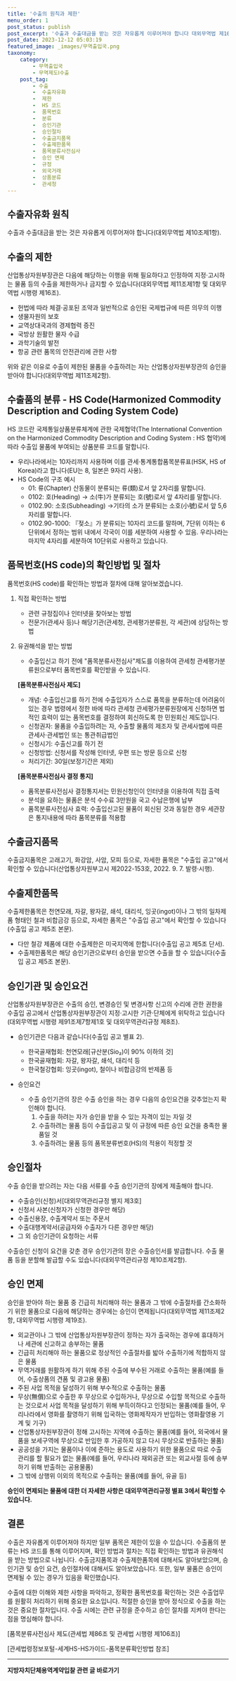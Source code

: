 ```yaml
---
title: '수출의 원칙과 제한'
menu_order: 1
post_status: publish
post_excerpt: '수출과 수출대금을 받는 것은 자유롭게 이루어져야 합니다 대외무역법 제10조제1항 .'
post_date: 2023-12-12 05:03:19
featured_image: _images/무역출입국.png
taxonomy:
    category:
        - 무역출입국
        - 무역제도Ⅰ수출
    post_tag:
        - 수출
        -  수출자유화
        -  제한
        -  HS 코드
        -  품목번호
        -  분류
        -  승인기관
        -  승인절차
        -  수출금지품목
        -  수출제한품목
        -  품목분류사전심사
        -  승인 면제
        -  규정
        -  외국거래
        -  상품분류
        -  관세청
---
```



## 수출자유화 원칙
수출과 수출대금을 받는 것은 자유롭게 이루어져야 합니다(대외무역법 제10조제1항).

## 수출의 제한
산업통상자원부장관은 다음에 해당하는 이행을 위해 필요하다고 인정하여 지정·고시하는 물품 등의 수출을 제한하거나 금지할 수 있습니다(대외무역법 제11조제1항 및 대외무역법 시행령 제16조).

- 헌법에 따라 체결·공포된 조약과 일반적으로 승인된 국제법규에 따른 의무의 이행
- 생물자원의 보호
- 교역상대국과의 경제협력 증진
- 국방상 원활한 물자 수급
- 과학기술의 발전
- 항공 관련 품목의 안전관리에 관한 사항

위와 같은 이유로 수출이 제한된 물품을 수출하려는 자는 산업통상자원부장관의 승인을 받아야 합니다(대외무역법 제11조제2항).

## 수출품의 분류 - HS Code(Harmonized Commodity Description and Coding System Code)
HS 코드란 국제통일상품분류체계에 관한 국제협약(The International Convention on the Harmonized Commodity Description and Coding System : HS 협약)에 따라 수출입 물품에 부여되는 상품분류 코드를 말합니다.

- 우리나라에서는 10자리까지 사용하며 이를 관세·통계통합품목분류표(HSK, HS of Korea)라고 합니다(EU는 8, 일본은 9자리 사용).
- HS Code의 구조 예시
  - 01: 류(Chapter) 산동물이 분류되는 류(類)로서 앞 2자리를 말합니다.
  - 0102: 호(Heading) → 소(牛)가 분류되는 호(號)로서 앞 4자리를 말합니다.
  - 0102.90: 소호(Subheading) →기타의 소가 분류되는 소호(小號)로서 앞 5,6자리를 말합니다.
  - 0102.90-1000: 『젖소』가 분류되는 10자리 코드를 말하며, 7단위 이하는 6단위에서 정하는 범위 내에서 각국이 이를 세분하여 사용할 수 있음. 우리나라는 마지막 4자리를 세분하여 10단위로 사용하고 있습니다.

## 품목번호(HS code)의 확인방법 및 절차
품목번호(HS code)를 확인하는 방법과 절차에 대해 알아보겠습니다.

1. 직접 확인하는 방법
   - 관련 규정집이나 인터넷을 찾아보는 방법
   - 전문가(관세사 등)나 해당기관(관세청, 관세평가분류원, 각 세관)에 상담하는 방법

2. 유권해석을 받는 방법
   - 수출입신고 하기 전에 "품목분류사전심사"제도를 이용하여 관세청 관세평가분류원으로부터 품목번호를 확인받을 수 있습니다.

   **[품목분류사전심사 제도]**
   - 개념: 수출입신고를 하기 전에 수출입자가 스스로 품목을 분류하는데 어려움이 있는 경우 법령에서 정한 바에 따라 관세청 관세평가분류원장에게 신청하면 법적인 효력이 있는 품목번호를 결정하여 회신하도록 한 민원회신 제도입니다.
   - 신청권자: 물품을 수출입하려는 자, 수출할 물품의 제조자 및 관세사법에 따른 관세사·관세법인 또는 통관취급법인
   - 신청시기: 수출신고를 하기 전
   - 신청방법: 신청서를 작성해 인터넷, 우편 또는 방문 등으로 신청
   - 처리기간: 30일(보정기간은 제외)

   **[품목분류사전심사 결정 통지]**
   - 품목분류사전심사 결정통지서는 민원신청인이 인터넷을 이용하여 직접 출력
   - 분석을 요하는 물품은 분석 수수료 3만원을 국고 수납은행에 납부
   - 품목분류사전심사 효력: 수출입신고된 물품이 회신된 것과 동일한 경우 세관장은 통지내용에 따라 품목분류를 적용함

## 수출금지품목
수출금지품목은 고래고기, 화강암, 사암, 모피 등으로, 자세한 품목은 "수출입 공고"에서 확인할 수 있습니다(산업통상자원부고시 제2022-153호, 2022. 9. 7. 발령·시행).

## 수출제한품목
수출제한품목은 천연모래, 자갈, 왕자갈, 쇄석, 대리석, 잉곳(ingot)이나 그 밖의 일차제품 형태인 철과 비합금강 등으로, 자세한 품목은 "수출입 공고"에서 확인할 수 있습니다(수출입 공고 제5조 본문).

- 다만 철강 제품에 대한 수출제한은 미국지역에 한합니다(수출입 공고 제5조 단서).
- 수출제한품목은 해당 승인기관으로부터 승인을 받으면 수출을 할 수 있습니다(수출입 공고 제5조 본문).

## 승인기관 및 승인요건
산업통상자원부장관은 수출의 승인, 변경승인 및 변경사항 신고의 수리에 관한 권한을 수출입 공고에서 산업통상자원부장관이 지정·고시한 기관·단체에게 위탁하고 있습니다(대외무역법 시행령 제91조제7항제1호 및 대외무역관리규정 제8조).

- 승인기관은 다음과 같습니다(수출입 공고 별표 2).
  - 한국골재협회: 천연모래[규산분(Sio₂)이 90% 이하의 것]
  - 한국골재협회: 자갈, 왕자갈, 쇄석, 대리석 등
  - 한국철강협회: 잉곳(ingot), 철이나 비합금강의 반제품 등

- 승인요건
  - 수출 승인기관의 장은 수출 승인을 하는 경우 다음의 승인요건을 갖추었는지 확인해야 합니다.
    1. 수출을 하려는 자가 승인을 받을 수 있는 자격이 있는 자일 것
    2. 수출하려는 물품 등이 수출입공고 및 이 규정에 따른 승인 요건을 충족한 물품일 것
    3. 수출하려는 물품 등의 품목분류번호(HS)의 적용이 적정할 것

## 승인절차
수출 승인을 받으려는 자는 다음 서류를 수출 승인기관의 장에게 제출해야 합니다.

- 수출승인(신청)서[대외무역관리규정 별지 제3호]
- 신청서 사본(신청자가 신청한 경우만 해당)
- 수출신용장, 수출계약서 또는 주문서
- 수출대행계약서(공급자와 수출자가 다른 경우만 해당)
- 그 외 승인기관이 요청하는 서류

수출승인 신청이 요건을 갖춘 경우 승인기관의 장은 수출승인서를 발급합니다. 수출 물품 등을 분할해 발급할 수도 있습니다(대외무역관리규정 제10조제2항).

## 승인 면제
승인을 받아야 하는 물품 중 긴급히 처리해야 하는 물품과 그 밖에 수출절차를 간소화하기 위한 물품으로 다음에 해당하는 경우에는 승인이 면제됩니다(대외무역법 제11조제2항, 대외무역법 시행령 제19조).

- 외교관이나 그 밖에 산업통상자원부장관이 정하는 자가 출국하는 경우에 휴대하거나 세관에 신고하고 송부하는 물품
- 긴급히 처리해야 하는 물품으로 정상적인 수출절차를 밟아 수출하기에 적합하지 않은 물품
- 무역거래를 원활하게 하기 위해 주된 수출에 부수된 거래로 수출하는 물품(예를 들어, 수출상품의 견품 및 광고용 물품)
- 주된 사업 목적을 달성하기 위해 부수적으로 수출하는 물품
- 무상(無償)으로 수출한 후 무상으로 수입하거나, 무상으로 수입할 목적으로 수출하는 것으로서 사업 목적을 달성하기 위해 부득이하다고 인정되는 물품(예를 들어, 우리나라에서 영화를 촬영하기 위해 입국하는 영화제작자가 반입하는 영화촬영용 기계 및 기구)
- 산업통상자원부장관이 정해 고시하는 지역에 수출하는 물품(예를 들어, 외국에서 물품을 보세구역에 무상으로 반입한 후 가공하지 않고 다시 무상으로 반출하는 물품)
- 공공성을 가지는 물품이나 이에 준하는 용도로 사용하기 위한 물품으로 따로 수출 관리를 할 필요가 없는 물품(예를 들어, 우리나라 재외공관 또는 외교사절 등에 송부하기 위해 반출하는 공용물품)
- 그 밖에 상행위 이외의 목적으로 수출하는 물품(예를 들어, 유골 등)

**승인이 면제되는 물품에 대한 더 자세한 사항은 대외무역관리규정 별표 3에서 확인할 수 있습니다.**

## 결론
수출은 자유롭게 이루어져야 하지만 일부 품목은 제한이 있을 수 있습니다. 수출품의 분류는 HS 코드를 통해 이루어지며, 확인 방법과 절차는 직접 확인하는 방법과 유권해석을 받는 방법으로 나뉩니다. 수출금지품목과 수출제한품목에 대해서도 알아보았으며, 승인기관 및 승인 요건, 승인절차에 대해서도 알아보았습니다. 또한, 일부 물품은 승인이 면제될 수 있는 경우가 있음을 확인했습니다.

수출에 대한 이해와 제한 사항을 파악하고, 정확한 품목번호를 확인하는 것은 수출업무를 원활히 처리하기 위해 중요한 요소입니다. 적절한 승인을 받아 정식으로 수출을 하는 것은 중요한 절차입니다. 수출 시에는 관련 규정을 준수하고 승인 절차를 지켜야 한다는 점을 명심해야 합니다.

[품목분류사전심사 제도(관세법 제86조 및 관세법 시행령 제106조)]

[관세법령정보포털-세계HS-HS가이드-품목분류확인방법 참조]
<!-- wp:separator -->
<hr class="wp-block-separator has-alpha-channel-opacity"/>
<!-- /wp:separator -->

<!-- wp:group {"backgroundColor":"base","layout":{"type":"constrained"}} -->
<div class="wp-block-group has-base-background-color has-background"><!-- wp:paragraph {"align":"center","fontSize":"medium"} -->
<p class="has-text-align-center has-large-font-size"><strong>지방자치단체용역계약입찰 관련 글 바로가기</strong></p>
<!-- /wp:paragraph -->


<!-- wp:latest-posts
{"categories":[{"id":7150,"count":19,"description":"","link":"https://uknowlaw.com/category/%ec%a7%80%eb%b0%a9%ec%9e%90%ec%b9%98%eb%8b%a8%ec%b2%b4%ec%9a%a9%ec%97%ad%ea%b3%84%ec%95%bd%ec%9e%85%ec%b0%b0/","name":"지방자치단체용역계약입찰","slug":"지방자치단체용역계약입찰","taxonomy":"category","parent":0,"meta":[],"_links":{"self":[{"href":"https://uknowlaw.com/wp-json/wp/v2/categories/7150"}],"collection":[{"href":"https://uknowlaw.com/wp-json/wp/v2/categories"}],"about":[{"href":"https://uknowlaw.com/wp-json/wp/v2/taxonomies/category"}],"wp:post_type":[{"href":"https://uknowlaw.com/wp-json/wp/v2/posts?categories=7150"}],"curies":[{"name":"wp","href":"https://api.w.org/{rel}","templated":true}]}}],"postsToShow":100,"excerptLength":28,"postLayout":"grid","columns":2,"featuredImageAlign":"left","featuredImageSizeSlug":"large","fontSize":"small"} /--></div>
<!-- /wp:group -->